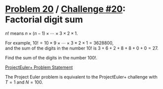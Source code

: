 [Problem 20](https://projecteuler.net/problem=20) /
[Challenge #20](https://www.hackerrank.com/contests/projecteuler/challenges/euler020/problem):
Factorial digit sum
===================

$n!$ means $n \times (n - 1) \times \cdots \times 3 \times 2 \times 1$.

For example,
$10! = 10 \times 9 \times \cdots \times 3 \times 2 \times 1 = 3628800$,  
and the sum of the digits in the number
$10!$ is $3 + 6 + 2 + 8 + 8 + 0 + 0 = 27$.

Find the sum of the digits in the number $100!$.

[ProjectEuler+ Problem Statement](ProjectEuler%2B%20Challenge%20%2320%20Problem%20Statement.pdf)

The Project Euler problem is equivalent to the ProjectEuler+ challenge with
$T = 1$ and $N = 100$.
